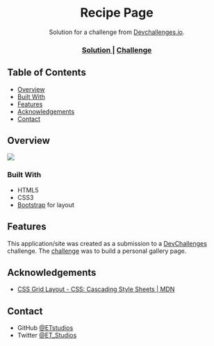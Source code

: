 <h1 align="center">Recipe Page</h1>

<div align="center">
   Solution for a challenge from  <a href="http://devchallenges.io" target="_blank">Devchallenges.io</a>.
</div>

<div align="center">
  <h3>
    <a href="https://phasmatechnologies.com/gallery/">
      Solution
    </a>
    <span> | </span>
    <a href="https://devchallenges.io/challenges/gcbWLxG6wdennelX7b8I">
      Challenge
    </a>
  </h3>
</div>

## Table of Contents
- [Overview](#overview)
- [Built With](#built-with)
- [Features](#features)
- [Acknowledgements](#acknowledgements)
- [Contact](#contact)

## Overview
<img src="https://phasma-technologies.s3.us-east-2.amazonaws.com/devchallenges/gallery.jpg">

### Built With
- HTML5
- CSS3
- [Bootstrap](https://getbootstrap.com) for layout

## Features
This application/site was created as a submission to a [DevChallenges](https://devchallenges.io/challenges) challenge. The [challenge](https://devchallenges.io/challenges/gcbWLxG6wdennelX7b8I) was to build a personal gallery page.

## Acknowledgements
- [CSS Grid Layout - CSS: Cascading Style Sheets | MDN](https://developer.mozilla.org/en-US/docs/Web/CSS/CSS_Grid_Layout)

## Contact
- GitHub [@ETstudios](https://github.com/ETstudios)
- Twitter [@ET_Studios](https://twitter.com/ET_Studios)
